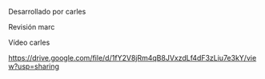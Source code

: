 Desarrollado por carles

Revisión marc

Vídeo carles

https://drive.google.com/file/d/1fY2V8jRm4qB8JVxzdLf4dF3zLiu7e3kY/view?usp=sharing